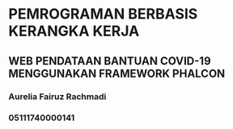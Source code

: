 # PEMROGRAMAN BERBASIS KERANGKA KERJA
## WEB PENDATAAN BANTUAN COVID-19 MENGGUNAKAN FRAMEWORK PHALCON

### Aurelia Fairuz Rachmadi
### 05111740000141
